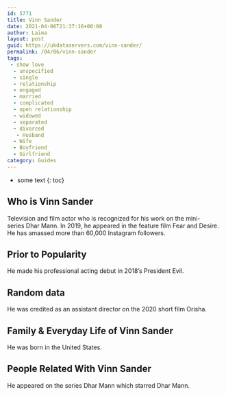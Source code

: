 ```yaml
---
id: 5771
title: Vinn Sander
date: 2021-04-06T21:37:16+00:00
author: Laima
layout: post
guid: https://ukdataservers.com/vinn-sander/
permalink: /04/06/vinn-sander
tags:
 - show love
  - unspecified
  - single
  - relationship
  - engaged
  - married
  - complicated
  - open relationship
  - widowed
  - separated
  - divorced
   - Husband
  - Wife
  - Boyfriend
  - Girlfriend
category: Guides
---
```


* some text
{: toc}


## Who is Vinn Sander
                  
                  
                  
Television and film actor who is recognized for his work on the mini-series Dhar Mann. In 2019, he appeared in the feature film Fear and Desire. He has amassed more than 60,000 Instagram followers.
                  
              
            
              
            
                
                
                
## Prior to Popularity
                  
                  
                  
He made his professional acting debut in 2018&#8217;s President Evil.
                  
              
            
              
            
                
                
                
## Random data
                  
                  
                  
He was credited as an assistant director on the 2020 short film Orisha. 
                  
              
            
              
            
                
                
                
## Family & Everyday Life of Vinn Sander
                  
                  
                  
He was born in the United States. 
                  
              
            
              
            
                
                
                
## People Related With Vinn Sander
                  
                  
                  
He appeared on the series Dhar Mann which starred Dhar Mann.
                  
              
            
              
            
                
              
            
              
              
            
            
              
            
          
          
          
